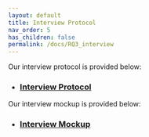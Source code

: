```yaml
---
layout: default
title: Interview Protocol
nav_order: 5
has_children: false
permalink: /docs/RQ3_interview
---
```


Our interview protocol is provided below:

* ### [Interview Protocol](../../assets/data/InterviewProtocol.docx)


Our interview mockup is provided below:

* ### [Interview Mockup](../../assets/data/DeveloperInterviews.pptx)

